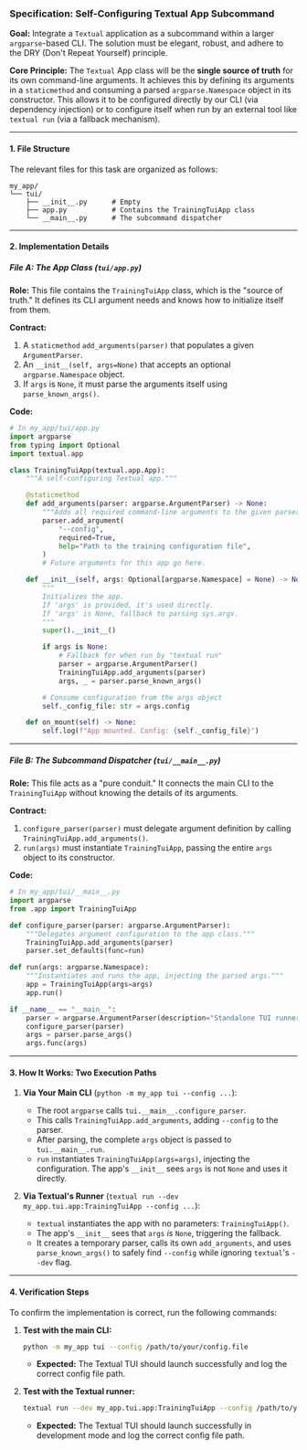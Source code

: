 
### **Specification: Self-Configuring Textual App Subcommand**

**Goal:** Integrate a `Textual` application as a subcommand within a larger `argparse`-based CLI. The solution must be elegant, robust, and adhere to the DRY (Don't Repeat Yourself) principle.

**Core Principle:** The `Textual` App class will be the **single source of truth** for its own command-line arguments. It achieves this by defining its arguments in a `staticmethod` and consuming a parsed `argparse.Namespace` object in its constructor. This allows it to be configured directly by our CLI (via dependency injection) or to configure itself when run by an external tool like `textual run` (via a fallback mechanism).

---

#### 1. File Structure

The relevant files for this task are organized as follows:

```
my_app/
└── tui/
    ├── __init__.py      # Empty
    ├── app.py           # Contains the TrainingTuiApp class
    └── __main__.py      # The subcommand dispatcher
```

---

#### 2. Implementation Details

##### **File A: The App Class (`tui/app.py`)**

**Role:** This file contains the `TrainingTuiApp` class, which is the "source of truth." It defines its CLI argument needs and knows how to initialize itself from them.

**Contract:**
1.  A `staticmethod` `add_arguments(parser)` that populates a given `ArgumentParser`.
2.  An `__init__(self, args=None)` that accepts an optional `argparse.Namespace` object.
3.  If `args` is `None`, it must parse the arguments itself using `parse_known_args()`.

**Code:**
```python
# In my_app/tui/app.py
import argparse
from typing import Optional
import textual.app

class TrainingTuiApp(textual.app.App):
    """A self-configuring Textual app."""

    @staticmethod
    def add_arguments(parser: argparse.ArgumentParser) -> None:
        """Adds all required command-line arguments to the given parser."""
        parser.add_argument(
            "--config",
            required=True,
            help="Path to the training configuration file",
        )
        # Future arguments for this app go here.

    def __init__(self, args: Optional[argparse.Namespace] = None) -> None:
        """
        Initializes the app.
        If 'args' is provided, it's used directly.
        If 'args' is None, fallback to parsing sys.argv.
        """
        super().__init__()

        if args is None:
            # Fallback for when run by "textual run"
            parser = argparse.ArgumentParser()
            TrainingTuiApp.add_arguments(parser)
            args, _ = parser.parse_known_args()

        # Consume configuration from the args object
        self._config_file: str = args.config

    def on_mount(self) -> None:
        self.log(f"App mounted. Config: {self._config_file}")
```

---

##### **File B: The Subcommand Dispatcher (`tui/__main__.py`)**

**Role:** This file acts as a "pure conduit." It connects the main CLI to the `TrainingTuiApp` without knowing the details of its arguments.

**Contract:**
1.  `configure_parser(parser)` must delegate argument definition by calling `TrainingTuiApp.add_arguments()`.
2.  `run(args)` must instantiate `TrainingTuiApp`, passing the entire `args` object to its constructor.

**Code:**
```python
# In my_app/tui/__main__.py
import argparse
from .app import TrainingTuiApp

def configure_parser(parser: argparse.ArgumentParser):
    """Delegates argument configuration to the app class."""
    TrainingTuiApp.add_arguments(parser)
    parser.set_defaults(func=run)

def run(args: argparse.Namespace):
    """Instantiates and runs the app, injecting the parsed args."""
    app = TrainingTuiApp(args=args)
    app.run()

if __name__ == "__main__":
    parser = argparse.ArgumentParser(description="Standalone TUI runner")
    configure_parser(parser)
    args = parser.parse_args()
    args.func(args)
```

---

#### 3. How It Works: Two Execution Paths

1.  **Via Your Main CLI** (`python -m my_app tui --config ...`):
    *   The root `argparse` calls `tui.__main__.configure_parser`.
    *   This calls `TrainingTuiApp.add_arguments`, adding `--config` to the parser.
    *   After parsing, the complete `args` object is passed to `tui.__main__.run`.
    *   `run` instantiates `TrainingTuiApp(args=args)`, injecting the configuration. The app's `__init__` sees `args` is not `None` and uses it directly.

2.  **Via Textual's Runner** (`textual run --dev my_app.tui.app:TrainingTuiApp --config ...`):
    *   `textual` instantiates the app with no parameters: `TrainingTuiApp()`.
    *   The app's `__init__` sees that `args` *is* `None`, triggering the fallback.
    *   It creates a temporary parser, calls its own `add_arguments`, and uses `parse_known_args()` to safely find `--config` while ignoring `textual`'s `--dev` flag.

---

#### 4. Verification Steps

To confirm the implementation is correct, run the following commands:

1.  **Test with the main CLI:**
    ```bash
    python -m my_app tui --config /path/to/your/config.file
    ```
    *   **Expected:** The Textual TUI should launch successfully and log the correct config file path.

2.  **Test with the Textual runner:**
    ```bash
    textual run --dev my_app.tui.app:TrainingTuiApp --config /path/to/your/config.file
    ```
    *   **Expected:** The Textual TUI should launch successfully in development mode and log the correct config file path.